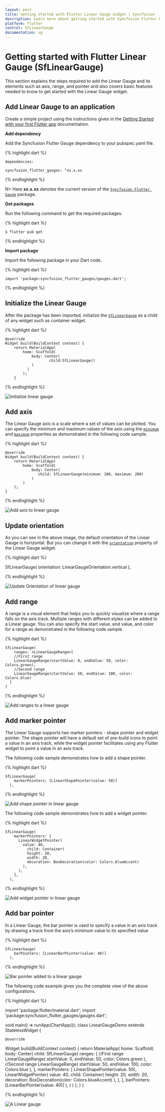 ```yaml
---
layout: post
title: Getting started with Flutter Linear Gauge widget | Syncfusion
description: Learn here about getting started with Syncfusion Flutter Linear Gauge (SfLinearGauge) widget, its elements, and more. 
platform: Flutter
control: SfLinearGauge
documentation: ug
---
```


# Getting started with Flutter Linear Gauge (SfLinearGauge)

This section explains the steps required to add the Linear Gauge and its elements such as axis, range, and pointer and also covers basic features needed to know to get started with the Linear Gauge widget.

## Add Linear Gauge to an application

Create a simple project using the instructions given in the [Getting Started with your first Flutter app](https://flutter.dev/docs/get-started/test-drive?tab=vscode#create-app) documentation.

**Add dependency**

Add the Syncfusion Flutter Gauge dependency to your pubspec.yaml file.

{% highlight dart %} 

    dependencies:

    syncfusion_flutter_gauges: ^xx.x.xx

{% endhighlight %}

N> Here **xx.x.xx** denotes the current version of the [`Syncfusion Flutter Gauge`](https://pub.dev/packages/syncfusion_flutter_gauges/versions) package.

**Get packages**

Run the following command to get the required packages.

{% highlight dart %} 

    $ flutter pub get

{% endhighlight %}

**Import package**

Import the following package in your Dart code.

{% highlight dart %} 

    import 'package:syncfusion_flutter_gauges/gauges.dart';

{% endhighlight %}

## Initialize the Linear Gauge

After the package has been imported, initialize the [`SfLinearGauge`](https://pub.dev/documentation/syncfusion_flutter_gauges/latest/gauges/SfLinearGauge/SfLinearGauge.html) as a child of any widget such as container widget.

{% highlight dart %} 

    @override
    Widget build(BuildContext context) {
        return MaterialApp(
            home: Scaffold(
                body: Center(
                        child:SfLinearGauge()
                )
              )      
            );
        }

{% endhighlight %}

![Initialize linear gauge](images/getting-started/default_linear_gauge.png)

## Add axis

The Linear Gauge axis is a scale where a set of values can be plotted. You can specify the minimum and maximum values of the axis using the [`minimum`](https://pub.dev/documentation/syncfusion_flutter_gauges/latest/gauges/SfLinearGauge/minimum.html) and [`maximum`](https://pub.dev/documentation/syncfusion_flutter_gauges/latest/gauges/SfLinearGauge/maximum.html) properties as demonstrated in the following code sample.

{% highlight dart %} 

    @override
    Widget build(BuildContext context) {
        return MaterialApp(
            home: Scaffold(
                body: Center(
                   child: SfLinearGauge(minimum: 100, maximum: 200)
                )
            )      
        );
    }

{% endhighlight %}

![Add axis to linear gauge](images/getting-started/add_axis.png)

## Update orientation

As you can see in the above image, the default orientation of the Linear Gauge is horizontal. But you can change it with the [`orientation`](https://pub.dev/documentation/syncfusion_flutter_gauges/latest/gauges/SfLinearGauge/orientation.html) property of the Linear Gauge widget.

{% highlight dart %} 

SfLinearGauge(
              orientation: LinearGaugeOrientation.vertical
            ),

{% endhighlight %}

![Update Orientation of linear gauge](images/getting-started/vertical_orientation.png)

## Add range

A range is a visual element that helps you to quickly visualize where a range falls on the axis track. Multiple ranges with different styles can be added to a Linear gauge. You can also specify the start value, end value, and color for a range as demonstrated in the following code sample.  

{% highlight dart %} 

    SfLinearGauge(
        ranges: <LinearGaugeRange>[
        //First range
        LinearGaugeRange(startValue: 0, endValue: 50, color: Colors.green),
        //Second range
        LinearGaugeRange(startValue: 50, endValue: 100, color: Colors.blue)
      ]
    )

{% endhighlight %}

![Add ranges to a linear gauge](images/getting-started/add_ranges.png)

## Add marker pointer

The Linear Gauge supports two marker pointers - shape pointer and widget pointer. The shape pointer will have a default set of pre-build icons to point a value in an axis track, while the widget pointer facilitates using any Flutter widget to point a value in an axis track. 

The following code sample demonstrates how to add a shape pointer.

{% highlight dart %} 

    SfLinearGauge(
        markerPointers: [LinearShapePointer(value: 50)]
      ),

{% endhighlight %}

![Add shape pointer in linear gauge](images/getting-started/add_shape_pointer.png)

The following code sample demonstrates how to add a widget pointer.

{% highlight dart %} 

    SfLinearGauge(
        markerPointers: [
          LinearWidgetPointer(
            value: 40,
              child: Container(
              height: 20,
              width: 20,
              decoration: BoxDecoration(color: Colors.blueAccent)
            ), 
          ),
        ],
      ),

{% endhighlight %}

![Add widget pointer in linear gauge](images/getting-started/add_widget_pointer.png)

## Add bar pointer

In a Linear Gauge, the bar pointer is used to specify a value in an axis track by drawing a track from the axis’s minimum value to its specified value

{% highlight dart %} 

    SfLinearGauge(
        barPointers: [LinearBarPointer(value: 40)]
      ),

{% endhighlight %}

![Bar pointer added to a linear gauge](images/getting-started/add_bar_pointer.png)

The following code example gives you the complete view of the above configurations.

{% highlight dart %} 

   import 'package:flutter/material.dart';
   import 'package:syncfusion_flutter_gauges/gauges.dart';

   void main() => runApp(ChartApp());
    class LinearGaugeDemo extends StatelessWidget {

    @override
  Widget build(BuildContext context) {
    return MaterialApp(
        home: Scaffold(
            body: Center(
              child: SfLinearGauge(
                ranges: <LinearGaugeRange>[ 
                  //First range
                 LinearGaugeRange(
                   startValue: 0,
                   endValue: 50,
                   color: Colors.green
                 ),
                 //Second range
                 LinearGaugeRange(
                   startValue: 50,
                   endValue: 100,
                   color: Colors.blue
                 ),
                ],
                markerPointers: [
                  LinearShapePointer(value: 50),
                  LinearWidgetPointer(
                    value: 40,
                    child: Container(
                      height: 20,
                      width: 20,
                      decoration: BoxDecoration(color: Colors.blueAccent)
                    ),
                  ),
                ],
                barPointers: [LinearBarPointer(value: 40)]
              ),
            )
        )
    );
  }
}

{% endhighlight %}

![A Linear gauge](images/getting-started/all_basic_elements.png)
